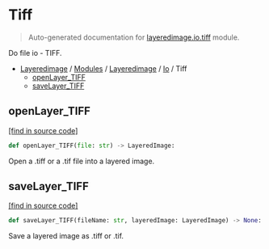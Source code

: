 # Tiff

> Auto-generated documentation for [layeredimage.io.tiff](../../../../layeredimage/io/tiff.py) module.

Do file io - TIFF.

- [Layeredimage](../../README.md#layeredimage-index) / [Modules](../../MODULES.md#layeredimage-modules) / [Layeredimage](../index.md#layeredimage) / [Io](index.md#io) / Tiff
    - [openLayer_TIFF](#openlayer_tiff)
    - [saveLayer_TIFF](#savelayer_tiff)

## openLayer_TIFF

[[find in source code]](../../../../layeredimage/io/tiff.py#L14)

```python
def openLayer_TIFF(file: str) -> LayeredImage:
```

Open a .tiff or a .tif file into a layered image.

## saveLayer_TIFF

[[find in source code]](../../../../layeredimage/io/tiff.py#L53)

```python
def saveLayer_TIFF(fileName: str, layeredImage: LayeredImage) -> None:
```

Save a layered image as .tiff or .tif.
